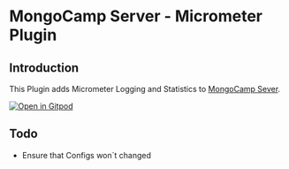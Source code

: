 # MongoCamp Server - Micrometer Plugin

## Introduction
This Plugin adds Micrometer Logging and Statistics to [MongoCamp Sever](https://github.com/MongoCamp/mongocamp-server).

[![Open in Gitpod](https://gitpod.io/button/open-in-gitpod.svg)](https://gitpod.io/#https://github.com/MongoCamp/mongocamp-micrometer-plugin)

## Todo
- Ensure that Configs won`t changed